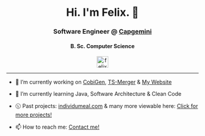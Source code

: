 <h1 align="center">Hi. I'm Felix. 👋</h1>

<h3 align="center">Software Engineer @ <a target="_blank" href="https://www.capgemini.com/">Capgemini</a></h3>
<h4 align="center">B. Sc. Computer Science</h4>

<p align="center">
<a href="https://linkedin.com/in/felix-berger-95b492177" target="_blank"><img align="center" src="https://cdn.jsdelivr.net/npm/simple-icons@3.0.1/icons/linkedin.svg" alt="felix-berger-95b492177" height="30" width="30" /></a>
</p>
              
<hr>

- 🔭 I’m currently working on <a href="https://github.com/devonfw/cobigen">CobiGen<a/>, <a href="https://github.com/devonfw/ts-merger">TS-Merger<a/> & 
<a href="https://felixberger.de/html/index.html">My Website<a/><br>

- :monocle_face: I’m currently learning Java, Software Architecture & Clean Code<br>

- :clock1030: Past projects: <a href="https://github.com/ordass00/IT-Projekt">individumeal.com<a/> & many more viewable here:  <a href="https://felixberger.de/html/projects.html">Click for more projects!<a/><br>

- 📫 How to reach me: <a href="https://felixberger.de/html/contact.html">Contact me!<a/>

